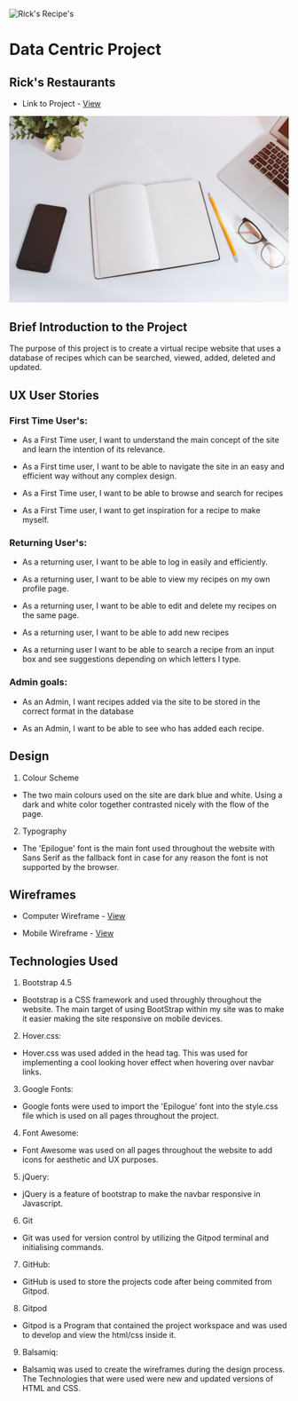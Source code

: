 ![Rick's Recipe's](ttps://codeinstitute.s3.amazonaws.com/fullstack/ci_logo_small.png)

# Data Centric Project

## Rick's Restaurants

- Link to Project - [View](https://richard-ui.github.io/Data-Centric-project/)

![All_Devices](/static/img/home-bg.jpg)

## Brief Introduction to the Project

The purpose of this project is to create a virtual recipe website that uses a database of recipes which can be 
searched, viewed, added, deleted and updated.

## UX User Stories

### First Time User's:

- As a First Time user, I want to understand the main concept of the site and learn the intention of its relevance.

- As a First time user, I want to be able to navigate the site in an easy and efficient way without any complex design.

- As a First Time user, I want to be able to browse and search for recipes 

- As a First Time user, I want to get inspiration for a recipe to make myself.

### Returning User's:

- As a returning user, I want to be able to log in easily and efficiently. 

- As a returning user, I want to be able to view my recipes on my own profile page. 

- As a returning user, I want to be able to edit and delete my recipes on the same page.

- As a returning user, I want to be able to add new recipes 

- As a returning user I want to be able to search a recipe from an input box and see suggestions depending on which letters I type. 

### Admin goals: 

- As an Admin, I want recipes added via the site to be stored in the correct format in the database 

- As an Admin, I want to be able to see who has added each recipe. 

## Design

1. Colour Scheme
- The two main colours used on the site are dark blue and white. Using a dark and white color together contrasted nicely with the flow of the page.

2. Typography
- The 'Epilogue' font is the main font used throughout the website with Sans Serif as the fallback font in case for any reason the font is not supported by the browser.

## Wireframes

- Computer Wireframe - [View](https://github.com/richard-ui/interactive-milestone-project/tree/master/assets/wireframes/MapPage.pdf) 

- Mobile Wireframe - [View](https://github.com/richard-ui/interactive-milestone-project/tree/master/assets/wireframes/Mobile.pdf)

## Technologies Used

1. Bootstrap 4.5
- Bootstrap is a CSS framework and used throughly throughout the website. The main target of using BootStrap within my site was to make it easier
making the site responsive on mobile devices.
2. Hover.css:
- Hover.css was used added in the head tag. This was used for implementing a cool looking hover effect when hovering over navbar links.
3. Google Fonts:
- Google fonts were used to import the 'Epilogue' font into the style.css file which is used on all pages throughout the project.
4. Font Awesome:
- Font Awesome was used on all pages throughout the website to add icons for aesthetic and UX purposes.
5. jQuery:
- jQuery is a feature of bootstrap to make the navbar responsive in Javascript.
6. Git
- Git was used for version control by utilizing the Gitpod terminal and initialising commands.
7. GitHub:
- GitHub is used to store the projects code after being commited from Gitpod.
8. Gitpod
- Gitpod is a Program that contained the project workspace and was used to develop and view the html/css inside it.
9. Balsamiq:
- Balsamiq was used to create the wireframes during the design process.
The Technologies that were used were new and updated versions of HTML and CSS.